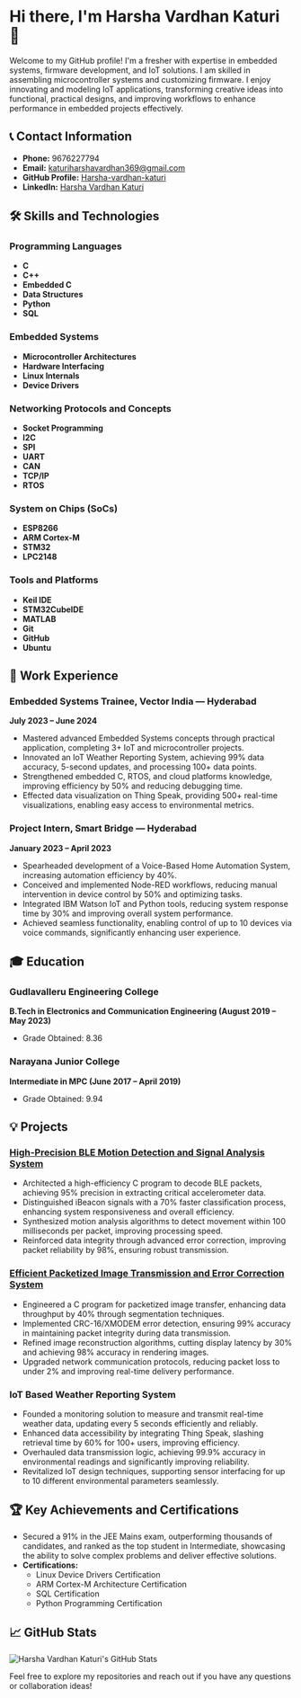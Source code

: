 # Hi there, I'm Harsha Vardhan Katuri 👋

Welcome to my GitHub profile! I'm a fresher with expertise in embedded systems, firmware development, and IoT solutions. I am skilled in assembling microcontroller systems and customizing firmware. I enjoy innovating and modeling IoT applications, transforming creative ideas into functional, practical designs, and improving workflows to enhance performance in embedded projects effectively.

## 📞 Contact Information
- **Phone:** 9676227794
- **Email:** [katuriharshavardhan369@gmail.com](mailto:katuriharshavardhan369@gmail.com)
- **GitHub Profile:** [Harsha-vardhan-katuri](https://github.com/Harsha-vardhan-katuri)
- **LinkedIn:** [Harsha Vardhan Katuri](https://www.linkedin.com/in/harsha-vardhan-katuri-772166256/)

## 🛠️ Skills and Technologies

### Programming Languages
- **C**
- **C++**
- **Embedded C**
- **Data Structures**
- **Python**
- **SQL**

### Embedded Systems
- **Microcontroller Architectures**
- **Hardware Interfacing**
- **Linux Internals**
- **Device Drivers**

### Networking Protocols and Concepts
- **Socket Programming**
- **I2C**
- **SPI**
- **UART**
- **CAN**
- **TCP/IP**
- **RTOS**

### System on Chips (SoCs)
- **ESP8266**
- **ARM Cortex-M**
- **STM32**
- **LPC2148**

### Tools and Platforms
- **Keil IDE**
- **STM32CubeIDE**
- **MATLAB**
- **Git**
- **GitHub**
- **Ubuntu**

## 💼 Work Experience

### Embedded Systems Trainee, Vector India — Hyderabad
**July 2023 – June 2024**

- Mastered advanced Embedded Systems concepts through practical application, completing 3+ IoT and microcontroller projects.
- Innovated an IoT Weather Reporting System, achieving 99% data accuracy, 5-second updates, and processing 100+ data points.
- Strengthened embedded C, RTOS, and cloud platforms knowledge, improving efficiency by 50% and reducing debugging time.
- Effected data visualization on Thing Speak, providing 500+ real-time visualizations, enabling easy access to environmental metrics.

### Project Intern, Smart Bridge — Hyderabad
**January 2023 – April 2023**

- Spearheaded development of a Voice-Based Home Automation System, increasing automation efficiency by 40%.
- Conceived and implemented Node-RED workflows, reducing manual intervention in device control by 50% and optimizing tasks.
- Integrated IBM Watson IoT and Python tools, reducing system response time by 30% and improving overall system performance.
- Achieved seamless functionality, enabling control of up to 10 devices via voice commands, significantly enhancing user experience.

## 🎓 Education

### Gudlavalleru Engineering College
**B.Tech in Electronics and Communication Engineering (August 2019 – May 2023)**
- Grade Obtained: 8.36

### Narayana Junior College
**Intermediate in MPC (June 2017 – April 2019)**
- Grade Obtained: 9.94

## 💡 Projects

### [High-Precision BLE Motion Detection and Signal Analysis System](#)
- Architected a high-efficiency C program to decode BLE packets, achieving 95% precision in extracting critical accelerometer data.
- Distinguished iBeacon signals with a 70% faster classification process, enhancing system responsiveness and overall efficiency.
- Synthesized motion analysis algorithms to detect movement within 100 milliseconds per packet, improving processing speed.
- Reinforced data integrity through advanced error correction, improving packet reliability by 98%, ensuring robust transmission.

### [Efficient Packetized Image Transmission and Error Correction System](#)
- Engineered a C program for packetized image transfer, enhancing data throughput by 40% through segmentation techniques.
- Implemented CRC-16/XMODEM error detection, ensuring 99% accuracy in maintaining packet integrity during data transmission.
- Refined image reconstruction algorithms, cutting display latency by 30% and achieving 98% accuracy in rendering images.
- Upgraded network communication protocols, reducing packet loss to under 2% and improving real-time delivery performance.

### IoT Based Weather Reporting System
- Founded a monitoring solution to measure and transmit real-time weather data, updating every 5 seconds efficiently and reliably.
- Enhanced data accessibility by integrating Thing Speak, slashing retrieval time by 60% for 100+ users, improving efficiency.
- Overhauled data transmission logic, achieving 99.9% accuracy in environmental readings and significantly improving reliability.
- Revitalized IoT design techniques, supporting sensor interfacing for up to 10 different environmental parameters seamlessly.

## 🏆 Key Achievements and Certifications

- Secured a 91% in the JEE Mains exam, outperforming thousands of candidates, and ranked as the top student in Intermediate, showcasing the ability to solve complex problems and deliver effective solutions.
- **Certifications:**
  - Linux Device Drivers Certification
  - ARM Cortex-M Architecture Certification
  - SQL Certification
  - Python Programming Certification

## 📈 GitHub Stats
![Harsha Vardhan Katuri's GitHub Stats](https://github-readme-stats.vercel.app/api?username=Harsha-vardhan-katuri&show_icons=true&theme=radical)

Feel free to explore my repositories and reach out if you have any questions or collaboration ideas!
